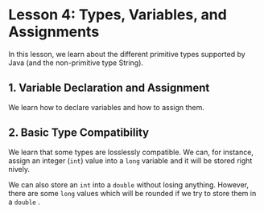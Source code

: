 # Lesson 4: Types, Variables, and Assignments

In this lesson, we learn about the different primitive types supported by Java (and the non-primitive type String).

## 1. Variable Declaration and Assignment

We learn how to declare variables and how to assign them.


## 2. Basic Type Compatibility

We learn that some types are losslessly compatible. We can, for instance, assign an integer (`int`) value into a `long` variable and it will be stored right nively.

We can also store an `int` into a `double` without losing anything. However, there are some `long` values which will be rounded if we try to store them in a `double` .